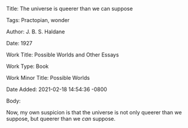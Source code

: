 Title:  The universe is queerer than we can suppose

Tags:   Practopian, wonder

Author: J. B. S. Haldane

Date:   1927

Work Title: Possible Worlds and Other Essays

Work Type: Book

Work Minor Title: Possible Worlds

Date Added: 2021-02-18 14:54:36 -0800

Body: 

Now, my own suspicion is that the universe is not only queerer than we suppose, but queerer than we *can* suppose.

